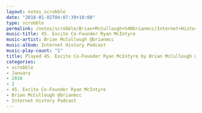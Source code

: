 ```yaml
---
layout: notes_scrobble
date: "2018-01-02T04:07:39+10:00"
type: scrobble
permalink: /notes/scrobble/Brian+McCullough+%40brianmcc/Internet+History+Podcast/10d30d270ae1e130766c74c03741f87d7fc30d8e.html
music-title: 45. Excite Co-Founder Ryan McIntyre
music-artist: Brian McCullough @brianmcc
music-album: Internet History Podcast
music-play-count: "1"
title: Played 45. Excite Co-Founder Ryan McIntyre by Brian McCullough @brianmcc
categories:
- scrobble
- January
- 2018
- 2
- 45. Excite Co-Founder Ryan McIntyre
- Brian McCullough @brianmcc
- Internet History Podcast
---
```


